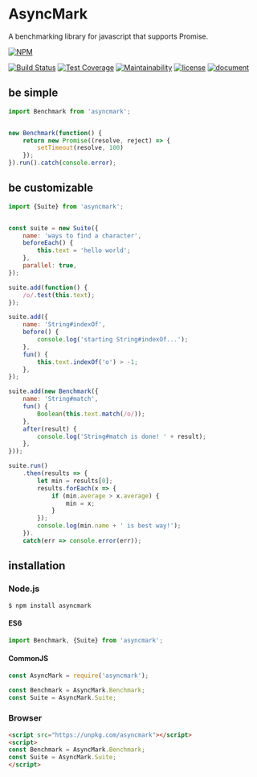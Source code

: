 AsyncMark
=========

A benchmarking library for javascript that supports Promise.

[![NPM](https://nodei.co/npm/asyncmark.png)](https://nodei.co/npm/asyncmark/)

[![Build Status](https://travis-ci.org/macrat/AsyncMark.svg?branch=master)](https://travis-ci.org/macrat/AsyncMark)
[![Test Coverage](https://api.codeclimate.com/v1/badges/d15df6e95751f31ab637/test_coverage)](https://codeclimate.com/github/macrat/AsyncMark/test_coverage)
[![Maintainability](https://api.codeclimate.com/v1/badges/d15df6e95751f31ab637/maintainability)](https://codeclimate.com/github/macrat/AsyncMark/maintainability)
[![license](https://img.shields.io/github/license/macrat/AsyncMark.svg)](https://github.com/macrat/AsyncMark/blob/master/LICENSE)
[![document](https://macrat.github.io/AsyncMark/badge.svg)](https://macrat.github.io/AsyncMark/)

## be simple
``` javascript
import Benchmark from 'asyncmark';


new Benchmark(function() {
    return new Promise((resolve, reject) => {
        setTimeout(resolve, 100)
    });
}).run().catch(console.error);
```

## be customizable
``` javascript
import {Suite} from 'asyncmark';


const suite = new Suite({
    name: 'ways to find a character',
    beforeEach() {
        this.text = 'hello world';
    },
    parallel: true,
});

suite.add(function() {
    /o/.test(this.text);
});

suite.add({
    name: 'String#indexOf',
    before() {
        console.log('starting String#indexOf...');
    },
    fun() {
        this.text.indexOf('o') > -1;
    },
});

suite.add(new Benchmark({
    name: 'String#match',
    fun() {
        Boolean(this.text.match(/o/));
    },
    after(result) {
        console.log('String#match is done! ' + result);
    },
}));

suite.run()
    .then(results => {
        let min = results[0];
        results.forEach(x => {
            if (min.average > x.average) {
                min = x;
            }
        });
        console.log(min.name + ' is best way!');
    }).
    catch(err => console.error(err));
```

## installation
### Node.js
``` shell
$ npm install asyncmark
```

#### ES6
``` javascript
import Benchmark, {Suite} from 'asyncmark';
```

#### CommonJS
``` javascript
const AsyncMark = require('asyncmark');

const Benchmark = AsyncMark.Benchmark;
const Suite = AsyncMark.Suite;
```

### Browser
``` html
<script src="https://unpkg.com/asyncmark"></script>
<script>
const Benchmark = AsyncMark.Benchmark;
const Suite = AsyncMark.Suite;
</script>
```
